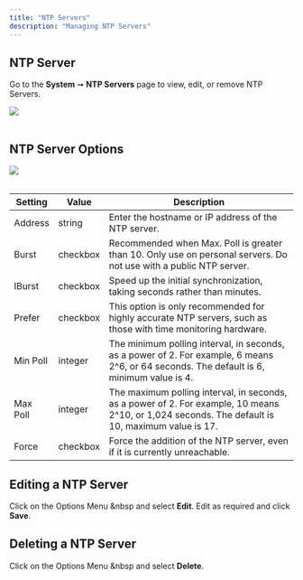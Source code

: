 ```yaml
---
title: "NTP Servers"
description: "Managing NTP Servers"
---
```


## NTP Server

Go to the **System** ➞ **NTP Servers** page to view, edit, or remove NTP Servers.

<img src="/images/TN-12.0-NTP-1.PNG">
<br><br>


## NTP Server Options

<img src="/images/TN-12.0-NTP-2.PNG">
<br><br>


| Setting  | Value    | Description                                                                                                                                      |
|----------|----------|--------------------------------------------------------------------------------------------------------------------------------------------------|
| Address  | string   | Enter the hostname or IP address of the NTP server.                                                                                              |
| Burst    | checkbox | Recommended when Max. Poll is greater than 10. Only use on personal servers. Do not use with a public NTP server.                                |
| IBurst   | checkbox | Speed up the initial synchronization, taking seconds rather than minutes.                                                                        |
| Prefer   | checkbox | This option is only recommended for highly accurate NTP servers, such as those with time monitoring hardware.                                    |
| Min Poll | integer  | The minimum polling interval, in seconds, as a power of 2. For example, 6 means 2^6, or 64 seconds. The default is 6, minimum value is 4.        |
| Max Poll | integer  | The maximum polling interval, in seconds, as a power of 2. For example, 10 means 2^10, or 1,024 seconds. The default is 10, maximum value is 17. |
| Force    | checkbox | Force the addition of the NTP server, even if it is currently unreachable.                                                                       |


## Editing a NTP Server

Click on the Options Menu <i class="fa fa-ellipsis-v" aria-hidden="true"></i>&nbsp and select **Edit**.  Edit as required and click **Save**.

## Deleting a NTP Server


Click on the Options Menu <i class="fa fa-ellipsis-v" aria-hidden="true"></i>&nbsp and select **Delete**.
